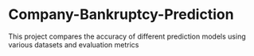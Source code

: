 # Company-Bankruptcy-Prediction
This project compares the accuracy of different prediction models using various datasets and evaluation metrics
